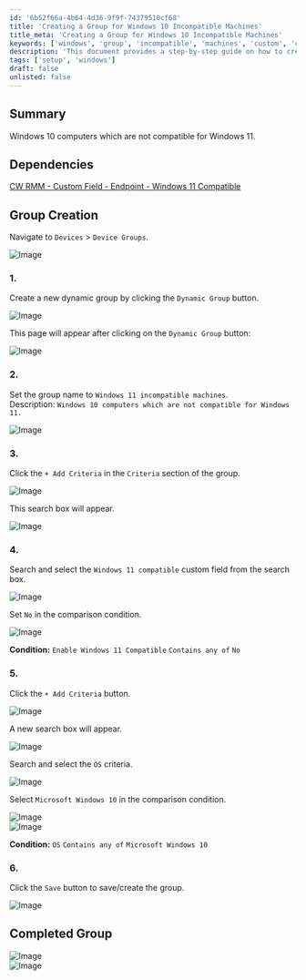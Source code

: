 ```yaml
---
id: '6b52f66a-4b64-4d36-9f9f-74379510cf68'
title: 'Creating a Group for Windows 10 Incompatible Machines'
title_meta: 'Creating a Group for Windows 10 Incompatible Machines'
keywords: ['windows', 'group', 'incompatible', 'machines', 'custom', 'criteria']
description: 'This document provides a step-by-step guide on how to create a dynamic group in ConnectWise RMM for Windows 10 computers that are not compatible with Windows 11. It includes instructions on setting up custom fields and criteria to accurately identify incompatible machines.'
tags: ['setup', 'windows']
draft: false
unlisted: false
---
```

## Summary

Windows 10 computers which are not compatible for Windows 11.

## Dependencies

[CW RMM - Custom Field - Endpoint - Windows 11 Compatible](<../custom-fields/Endpoint - Windows 11 Compatible.md>)

## Group Creation

Navigate to `Devices` > `Device Groups`.

![Image](../../../static/img/Windows-11-incompatible-machines/image_1.png)

### 1.
Create a new dynamic group by clicking the `Dynamic Group` button.

![Image](../../../static/img/Windows-11-incompatible-machines/image_2.png)

This page will appear after clicking on the `Dynamic Group` button:

![Image](../../../static/img/Windows-11-incompatible-machines/image_3.png)

### 2.
Set the group name to `Windows 11 incompatible machines`.  
Description: `Windows 10 computers which are not compatible for Windows 11.`

![Image](../../../static/img/Windows-11-incompatible-machines/image_4.png)

### 3.
Click the `+ Add Criteria` in the `Criteria` section of the group.

![Image](../../../static/img/Windows-11-incompatible-machines/image_5.png)

This search box will appear.

![Image](../../../static/img/Windows-11-incompatible-machines/image_6.png)

### 4.
Search and select the `Windows 11 compatible` custom field from the search box.

![Image](../../../static/img/Windows-11-incompatible-machines/image_7.png)

Set `No` in the comparison condition.

![Image](../../../static/img/Windows-11-incompatible-machines/image_8.png)

**Condition:** `Enable Windows 11 Compatible` `Contains any of` `No`

### 5.
Click the `+ Add Criteria` button.

![Image](../../../static/img/Windows-11-incompatible-machines/image_9.png)

A new search box will appear.

![Image](../../../static/img/Windows-11-incompatible-machines/image_10.png)

Search and select the `OS` criteria.

![Image](../../../static/img/Windows-11-incompatible-machines/image_11.png)

Select `Microsoft Windows 10` in the comparison condition.

![Image](../../../static/img/Windows-11-incompatible-machines/image_12.png)  
![Image](../../../static/img/Windows-11-incompatible-machines/image_13.png)

**Condition:** `OS` `Contains any of` `Microsoft Windows 10`

### 6.
Click the `Save` button to save/create the group.

![Image](../../../static/img/Windows-11-incompatible-machines/image_14.png)

## Completed Group

![Image](../../../static/img/Windows-11-incompatible-machines/image_15.png)  
![Image](../../../static/img/Windows-11-incompatible-machines/image_16.png)












